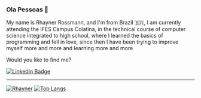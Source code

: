 ### Ola Pessoas 👋

<!--
**RhaynerRS/RhaynerRS** is a ✨ _special_ ✨ repository because its `README.md` (this file) appears on your GitHub profile.

Here are some ideas to get you started:

- 🔭 I’m currently working on ...
- 🌱 I’m currently learning ...
- 👯 I’m looking to collaborate on ...
- 🤔 I’m looking for help with ...
- 💬 Ask me about ...
- 📫 How to reach me: ...
- 😄 Pronouns: ...
- ⚡ Fun fact: ...
-->

My name is Rhayner Rossmann, and I'm from Brazil :brazil:, I am currently attending the IFES Campus Colatina, in the technical course of computer science integrated to high school, where I learned the basics of programming and fell in love, since then I have been trying to improve myself more and more and learning more and more

Would you like to find me?

[![Linkedin Badge](https://img.shields.io/badge/-LinkedIn-blue?style=flat-square&logo=Linkedin&logoColor=white&link=https://www.linkedin.com/in/rhayner-rossmann-25aa781bb/)](https://www.linkedin.com/in/rhayner-rossmann-25aa781bb/)

____

[![Rhayner](https://github-readme-stats.vercel.app/api?username=RhaynerRS&theme=radical&show_icons=true&count_private=true)](https://github.com/RhaynerRS) [![Top Langs](https://github-readme-stats.vercel.app/api/top-langs/?username=RhaynerRS&theme=radical&show_icons=true&count_private=true&layout=compact)](https://github.com/anuraghazra/github-readme-stats)
